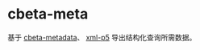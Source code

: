 # cbeta-meta

基于 [cbeta-metadata](https://github.com/DILA-edu/cbeta-metadata)、
[xml-p5](https://github.com/cbeta-org/xml-p5) 导出结构化查询所需数据。
